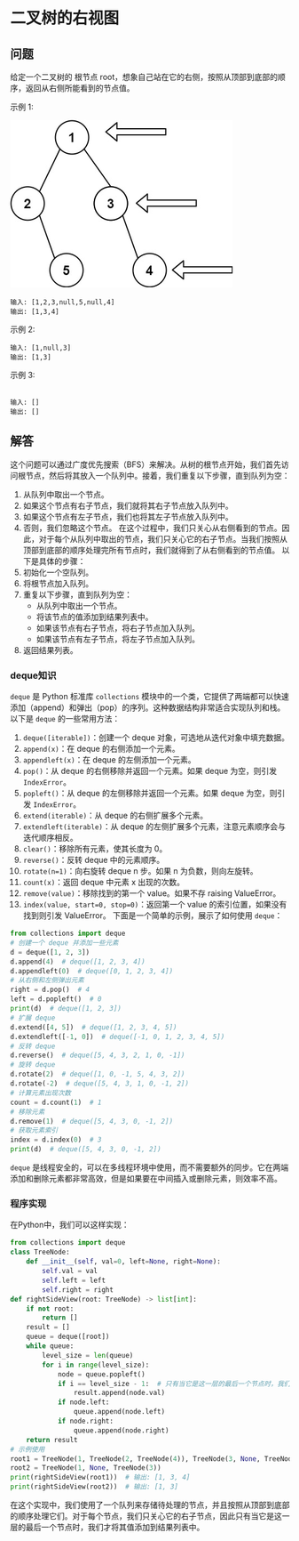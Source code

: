 # 二叉树的右视图
## 问题
给定一个二叉树的 根节点 root，想象自己站在它的右侧，按照从顶部到底部的顺序，返回从右侧所能看到的节点值。



示例 1:


![F%i](pic/199_1.png)
```
输入: [1,2,3,null,5,null,4]
输出: [1,3,4]
```
示例 2:
```
输入: [1,null,3]
输出: [1,3]
```
示例 3:
```

输入: []
输出: []
```
## 解答
这个问题可以通过广度优先搜索（BFS）来解决。从树的根节点开始，我们首先访问根节点，然后将其放入一个队列中。接着，我们重复以下步骤，直到队列为空：
1. 从队列中取出一个节点。
2. 如果这个节点有右子节点，我们就将其右子节点放入队列中。
3. 如果这个节点有左子节点，我们也将其左子节点放入队列中。
4. 否则，我们忽略这个节点。
在这个过程中，我们只关心从右侧看到的节点。因此，对于每个从队列中取出的节点，我们只关心它的右子节点。当我们按照从顶部到底部的顺序处理完所有节点时，我们就得到了从右侧看到的节点值。
以下是具体的步骤：
1. 初始化一个空队列。
2. 将根节点加入队列。
3. 重复以下步骤，直到队列为空：
   - 从队列中取出一个节点。
   - 将该节点的值添加到结果列表中。
   - 如果该节点有右子节点，将右子节点加入队列。
   - 如果该节点有左子节点，将左子节点加入队列。
4. 返回结果列表。
### deque知识
`deque` 是 Python 标准库 `collections` 模块中的一个类，它提供了两端都可以快速添加（append）和弹出（pop）的序列。这种数据结构非常适合实现队列和栈。
以下是 `deque` 的一些常用方法：
1. `deque([iterable])`：创建一个 deque 对象，可选地从迭代对象中填充数据。
2. `append(x)`：在 deque 的右侧添加一个元素。
3. `appendleft(x)`：在 deque 的左侧添加一个元素。
4. `pop()`：从 deque 的右侧移除并返回一个元素。如果 deque 为空，则引发 `IndexError`。
5. `popleft()`：从 deque 的左侧移除并返回一个元素。如果 deque 为空，则引发 `IndexError`。
6. `extend(iterable)`：从 deque 的右侧扩展多个元素。
7. `extendleft(iterable)`：从 deque 的左侧扩展多个元素，注意元素顺序会与迭代顺序相反。
8. `clear()`：移除所有元素，使其长度为 0。
9. `reverse()`：反转 deque 中的元素顺序。
10. `rotate(n=1)`：向右旋转 deque n 步。如果 n 为负数，则向左旋转。
11. `count(x)`：返回 deque 中元素 x 出现的次数。
12. `remove(value)`：移除找到的第一个 value。如果不存 raising ValueError。
13. `index(value, start=0, stop=0)`：返回第一个 value 的索引位置，如果没有找到则引发 ValueError。
下面是一个简单的示例，展示了如何使用 `deque`：
```python
from collections import deque
# 创建一个 deque 并添加一些元素
d = deque([1, 2, 3])
d.append(4)  # deque([1, 2, 3, 4])
d.appendleft(0)  # deque([0, 1, 2, 3, 4])
# 从右侧和左侧弹出元素
right = d.pop()  # 4
left = d.popleft()  # 0
print(d)  # deque([1, 2, 3])
# 扩展 deque
d.extend([4, 5])  # deque([1, 2, 3, 4, 5])
d.extendleft([-1, 0])  # deque([-1, 0, 1, 2, 3, 4, 5])
# 反转 deque
d.reverse()  # deque([5, 4, 3, 2, 1, 0, -1])
# 旋转 deque
d.rotate(2)  # deque([1, 0, -1, 5, 4, 3, 2])
d.rotate(-2)  # deque([5, 4, 3, 1, 0, -1, 2])
# 计算元素出现次数
count = d.count(1)  # 1
# 移除元素
d.remove(1)  # deque([5, 4, 3, 0, -1, 2])
# 获取元素索引
index = d.index(0)  # 3
print(d)  # deque([5, 4, 3, 0, -1, 2])
```
`deque` 是线程安全的，可以在多线程环境中使用，而不需要额外的同步。它在两端添加和删除元素都非常高效，但是如果要在中间插入或删除元素，则效率不高。

### 程序实现
在Python中，我们可以这样实现：
```python
from collections import deque
class TreeNode:
    def __init__(self, val=0, left=None, right=None):
        self.val = val
        self.left = left
        self.right = right
def rightSideView(root: TreeNode) -> list[int]:
    if not root:
        return []
    result = []
    queue = deque([root])
    while queue:
        level_size = len(queue)
        for i in range(level_size):
            node = queue.popleft()
            if i == level_size - 1:  # 只有当它是这一层的最后一个节点时，我们才添加它的值
                result.append(node.val)
            if node.left:
                queue.append(node.left)
            if node.right:
                queue.append(node.right)
    return result
# 示例使用
root1 = TreeNode(1, TreeNode(2, TreeNode(4)), TreeNode(3, None, TreeNode(5)))
root2 = TreeNode(1, None, TreeNode(3))
print(rightSideView(root1))  # 输出: [1, 3, 4]
print(rightSideView(root2))  # 输出: [1, 3]
```
在这个实现中，我们使用了一个队列来存储待处理的节点，并且按照从顶部到底部的顺序处理它们。对于每个节点，我们只关心它的右子节点，因此只有当它是这一层的最后一个节点时，我们才将其值添加到结果列表中。

